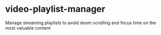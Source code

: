 # video-playlist-manager
Manage streaming playlists to avoid doom scrolling and focus time on the most valuable content
